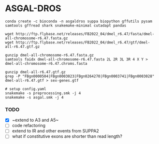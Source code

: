 # ASGAL-DROS

```
conda create -c bioconda -n asgaldros suppa biopython gffutils pysam samtools gffread shark snakemake-minimal cutadapt pandas

wget http://ftp.flybase.net/releases/FB2022_04/dmel_r6.47/fasta/dmel-all-chromosome-r6.47.fasta.gz
wget http://ftp.flybase.net/releases/FB2022_04/dmel_r6.47/gtf/dmel-all-r6.47.gtf.gz

gunzip dmel-all-chromosome-r6.47.fasta.gz
samtools faidx dmel-all-chromosome-r6.47.fasta 2L 2R 3L 3R 4 X Y > dmel-all-chromosome-r6.47.chroms.fasta

gunzip dmel-all-r6.47.gtf.gz
grep -P "FBgn0000504|FBgn0003023|FBgn0264270|FBgn0003741|FBgn0003028" dmel-all-r6.47.gtf > sex-genes.gtf

# setup config.yaml
snakemake -s preprocessing.smk -j 4
snakemake -s asgal.smk -j 4
```

### TODO
* [X] ~extend to A3 and A5~
* [ ] code refactoring
* [ ] extend to IR and other events from SUPPA2
* [ ] what if constitutive exons are shorter than read length?
